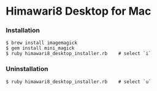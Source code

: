 # Himawari8 Desktop for Mac


### Installation

    $ brew install imagemagick
    $ gem install mini_magick
    $ ruby himawari8_desktop_installer.rb    # select `i`


### Uninstallation

    $ ruby himawari8_desktop_installer.rb    # select `u`

